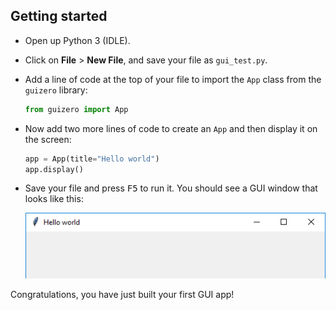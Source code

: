 ## Getting started

- Open up Python 3 (IDLE).

- Click on **File** > **New File**, and save your file as `gui_test.py`.

- Add a line of code at the top of your file to import the `App` class from the `guizero` library:

    ```python
    from guizero import App
    ```

- Now add two more lines of code to create an `App` and then display it on the screen:

    ```python
    app = App(title="Hello world")
    app.display()
    ```

- Save your file and press <kbd>F5</kbd> to run it. You should see a GUI window that looks like this:

    ![First App](images/first-app.png)

Congratulations, you have just built your first GUI app!
